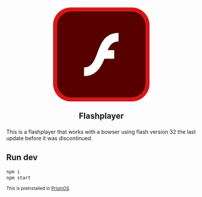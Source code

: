 <h2 align="center">
  <img src="./icon.png">
  
  Flashplayer
</h2>

This is a flashplayer that works with a bowser using flash version 32 the last update before it was discontinued.

## Run dev

```
npm i
npm start
```


<sup>This is preinstalled in [PrismOS](https://github.com/PrismNet)</sub>
